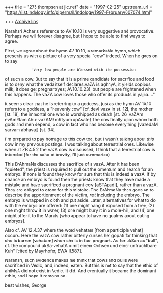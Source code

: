 +++
title = "275 thompson at jlc.net"
date = "1997-02-25"
upstream_url = "https://list.indology.info/pipermail/indology/1997-February/007074.html"

+++
[Archive link](https://list.indology.info/pipermail/indology/1997-February/007074.html)

Narahari Achar's reference to AV 10.10 is very suggestive and provocative.
Perhaps we will forever disagree, but I hope to be able to find ways to
agree.

First, we agree about the hymn AV 10.10, a remarkable hymn, which presents
us with a picture of a very special "cow" indeed.  When he goes on to say:

                "Very few people are blessed with the possession
of such a cow. But to say that it is a prime candidate for sacrifice and food
is to deny what the veda itself declares:vaZA is aghnyA, it yields copious
milk, it does get pregnant(yes; AV10.10.23), but people are frightened when
this happens. The vaZA cow loves those who offer its products in yajna...."

it seems clear that he is referring to a goddess, just as the hymn AV 10.10
refers to a goddess, a "heavenly cow" [cf. devI vazA in st. 12], the mother
[st. 18], the immortal one who is worshipped as death [st. 26: vaZAm
evAmRtam Ahur vazAM/ mRtyum upAsate], the cow finally upon whom both gods
and men depend, a cow in fact who has become everything [vazedaM sarvam
abhavat] [st. 34].

I'm prepared to pay homage to this cow too, but I wasn't talking about
*this* cow in my previous postings.  I was talking about terrestrial ones.
Likewise when at ZB 4.5.2 the vazA cow is discussed, I think that a
terrestrial cow is intended [for the sake of brevity, I'll just summarize]:

This BrAhmaNa discusses the sacrifice of a vazA.  After it has been
"quieted", the priest is required to pull out the omentum and search for an
embryo.  If none is found they know for sure that this is indeed a vazA.
If by chance an embryo is found then the priests know that they have made a
mistake and have sacrificed a pregnant cow [aSTApadI], rather than a vazA.
They are obliged to atone for this mistake.  The BrAhmaNa then goes on to
describe the apportionment of the victim, *not* including the embryo.  The
embryo is wrapped in cloth and put aside.  Later, alternatives for what to
do with the embryo are offered: (1)  one might hang it exposed from a tree,
(2) one might throw it in water, (3) one might bury it in a mole-hill, and
(4) one might offer it to the Maruts [who appear to have no qualms about
eating embryos].

Also cf. AV 12.4.37 where the word vehatam [from a participle vehat]
occurs. Here the vazA cow rather bitterly curses her gopati for thinking
that she is barren [vehatam] when she is in fact pregnant. As for ukSan as
"bull", cf. the compound ukSa-vehatA = mit einem Ochsen und einer
unfruchtbare Kuh" [cited by Mayrhofer, EWA II.587].

Narahari, such evidence makes me think that cows and bulls were sacrificed
in Vedic, and, indeed, eaten.  But this is not to say that the ethic of
ahiMsA did not exist in Vedic.  It did.  And eventually it became the
dominant ethic, and I hope it remains so.

best wishes,
George










